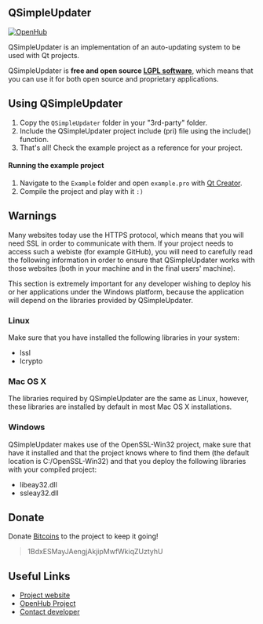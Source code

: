 ## QSimpleUpdater
[![OpenHub](https://www.openhub.net/p/qsimpleupdater/widgets/project_thin_badge.gif)](http://openhub.net/p/qsimpleupdater)

QSimpleUpdater is an implementation of an auto-updating system to be used with Qt projects. 

QSimpleUpdater is **free and open source [LGPL software](https://www.gnu.org/licenses/lgpl.html)**, which means that you can use it for both open source and proprietary applications.

## Using QSimpleUpdater
1. Copy the <code>QSimpleUpdater</code> folder in your "3rd-party" folder.
2. Include the QSimpleUpdater project include (pri) file using the include() function.
3. That's all! Check the example project as a reference for your project.

#### Running the example project
1. Navigate to the <code>Example</code> folder and open <code>example.pro</code> with [Qt Creator](http://qt-project.org/wiki/Category:Tools::QtCreator).
2. Compile the project and play with it <code>:)</code>

## Warnings 
Many websites today use the HTTPS protocol, which means that you will need SSL in order to communicate with them. If your project needs to access such a webiste (for example GitHub), you will need to carefully read the following information in order to ensure that QSimpleUpdater works with those websites (both in your machine and in the final users' machine).

This section is extremely important for any developer wishing to deploy his or her applications under the Windows platform, because the application will depend on the libraries provided by QSimpleUpdater.

### Linux
Make sure that you have installed the following libraries in your system:
+ lssl
+ lcrypto

### Mac OS X
The libraries required by QSimpleUpdater are the same as Linux, however, these libraries are installed by default in most Mac OS X installations.

### Windows
QSimpleUpdater makes use of the OpenSSL-Win32 project, make sure that have it installed and that the project knows where to find them (the default location is C:/OpenSSL-Win32) and that you deploy the following libraries with your compiled project:
+ libeay32.dll
+ ssleay32.dll

## Donate
Donate [Bitcoins](http://bitcoin.org) to the project to keep it going!
> 1BdxESMayJAengjAkjipMwfWkiqZUztyhU

## Useful Links
+ [Project website](http://alex-97.github.io/QSimpleUpdater)
+ [OpenHub Project](http://openhub.net/p/qsimpleupdater)
+ [Contact developer](mailto:alex.racotta@gmail.com)